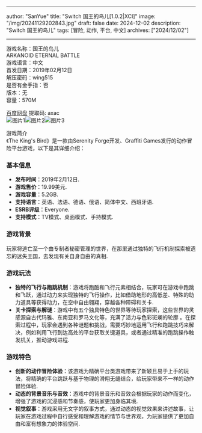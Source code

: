 
---
author: "SanYue"
title: "Switch 国王的鸟儿[1.0.2|XCI]"
image: "/img/20241129202843.jpg"
draft: false
date: 2024-12-02
description: "Switch 国王的鸟儿"
tags: [冒险, 动作, 平台, 中文]
archives: ["2024/12/02"]

---

游戏名称：国王的鸟儿   
ARKANOID ETERNAL BATTLE    
游戏语言：中文  
首发日期：2019年02月12日  
解压密码：wing515  
是否有金手指：否  
版本：无   
容量：570M

[百度网盘](https://pan.baidu.com/s/13y55u1ehsPDj3E8eOdERwg) 提取码: axac  
![图片1](/img/da4120.jpg)![图片2](/img/610778.jpg)![图片3](/img/833608.jpg)  

游戏简介  
《The King's Bird》是一款由Serenity Forge开发、Graffiti Games发行的动作冒险平台游戏，以下是其详细介绍：

### 基本信息
- **发布时间**：2019年2月12日.
- **游戏售价**：19.99美元.
- **游戏容量**：5.2GB.
- **支持语言**：英语、法语、德语、俄语、简体中文、西班牙语.
- **ESRB评级**：Everyone.
- **支持模式**：TV模式、桌面模式、手持模式.

### 游戏背景
玩家将逃亡至一个由专制者秘密管理的世界，在那里通过独特的飞行机制探索被遗忘的迷失王国，去发现有关自身自由的真相.

### 游戏玩法
- **独特的飞行与跑跳机制**：游戏将跑酷和飞行元素相结合，玩家可在游戏中跑跳和飞跃，通过动力来实现独特的飞行操作，比如借助地形的高低差、特殊的助力道具等获得动力，在空中自由翱翔，穿越各种障碍和关卡.
- **关卡探索与解谜**：游戏中有五个独具特色的世界等待玩家探索，这些世界的灵感源自古代玛雅、东南亚和罗马文化等，充满了活力与色彩斑斓的轮廓 。在探索过程中，玩家会遇到各种谜题和挑战，需要巧妙地运用飞行和跑跳技巧来解决，例如利用飞行到达高处的平台获取关键道具，或者通过精准的跑跳操作触发机关，推动游戏进程.

### 游戏特色
- **创新的动作冒险体验**：该游戏为精确平台类游戏带来了新颖且易于上手的玩法，将精确的平台跳跃与基于物理的滑翔无缝结合，给玩家带来不一样的动作冒险体验.
- **动态的背景音乐与音效**：游戏中的背景音乐和音效会根据玩家的动作而变化，增强了游戏的沉浸感和节奏感，使玩家更加身临其境.
- **视觉叙事**：游戏采用无文字的叙事方式，通过动态的视觉效果来讲述故事，让玩家在游戏过程中自行感受和理解游戏的情节与世界观，为玩家提供了更加自由和富有想象力的体验空间.
 
